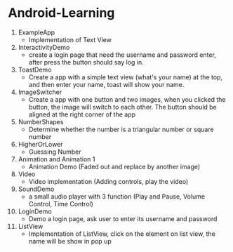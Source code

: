 # Android-Learning

1. ExampleApp
   * Implementation of Text View
2. InteractivityDemo
   * create a login page that need the username and password enter, after press the button should say log in.
3. ToastDemo
   * Create a app with a simple text view (what's your name) at the top, and then enter your name, toast will show your name.
4. ImageSwitcher
   - Create a app with one button and two images, when you clicked the button, the image will switch to each other. The button should be aligned at the right corner of the app
5. NumberShapes
   - Determine whether the number is a triangular number or square number
6. HigherOrLower
   - Guessing Number 
7. Animation and Animation 1
   - Animation Demo (Faded out and replace by another image)
8. Video
   - Video implementation (Adding controls, play the video)
9. SoundDemo
   * a small audio player with 3 function (Play and Pause, Volume Control, Time Control)
10. LoginDemo
    * Demo a login page, ask user to enter its username and password
11. ListView
    * Implementation of ListView, click on the element on list view, the name will be show in pop up